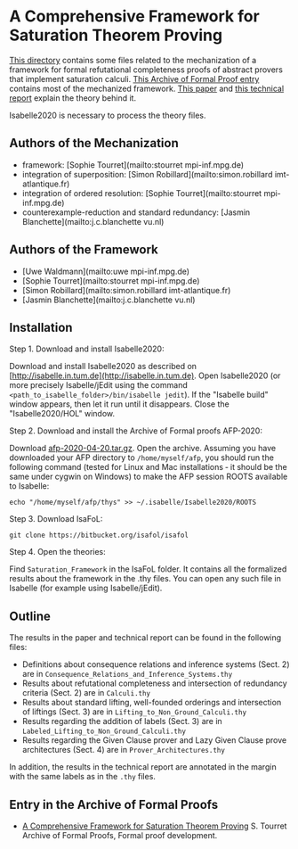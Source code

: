 # A Comprehensive Framework for Saturation Theorem Proving #

[This directory](https://bitbucket.org/isafol/isafol/src/master/Saturation_Framework/) contains some files related to the mechanization of a framework for formal refutational completeness proofs of abstract provers that implement saturation calculi.
[This Archive of Formal Proof entry](https://www.isa-afp.org/entries/Saturation_Framework.html) contains most of the mechanized framework.
[This paper](http://matryoshka.gforge.inria.fr/pubs/saturate_paper.pdf) and [this technical report](http://matryoshka.gforge.inria.fr/pubs/saturate_report.pdf) explain the theory behind it.

Isabelle2020 is necessary to process the theory files.


## Authors of the Mechanization ##

* framework: [Sophie Tourret](mailto:stourret mpi-inf.mpg.de)
* integration of superposition: [Simon Robillard](mailto:simon.robillard imt-atlantique.fr)
* integration of ordered resolution: [Sophie Tourret](mailto:stourret mpi-inf.mpg.de)
* counterexample-reduction and standard redundancy: [Jasmin Blanchette](mailto:j.c.blanchette vu.nl)


## Authors of the Framework ##

* [Uwe Waldmann](mailto:uwe mpi-inf.mpg.de)
* [Sophie Tourret](mailto:stourret mpi-inf.mpg.de)
* [Simon Robillard](mailto:simon.robillard imt-atlantique.fr)
* [Jasmin Blanchette](mailto:j.c.blanchette vu.nl)


## Installation ##

Step 1. Download and install Isabelle2020:

Download and install Isabelle2020 as described on [http://isabelle.in.tum.de](http://isabelle.in.tum.de). Open Isabelle2020 (or more precisely Isabelle/jEdit using the command `<path_to_isabelle_folder>/bin/isabelle jedit`). If the "Isabelle build" window appears, then let it run until it disappears. Close the "Isabelle2020/HOL" window.

Step 2. Download and install the Archive of Formal proofs AFP-2020:

Download [afp-2020-04-20.tar.gz](https://www.isa-afp.org/release/afp-2020-04-20.tar.gz). Open the archive. Assuming you have downloaded your AFP directory to `/home/myself/afp`, you should run the following command (tested for Linux and Mac installations ‐ it should be the same under cygwin on Windows) to make the AFP session ROOTS available to Isabelle:

    echo "/home/myself/afp/thys" >> ~/.isabelle/Isabelle2020/ROOTS

Step 3. Download IsaFoL:

    git clone https://bitbucket.org/isafol/isafol

Step 4. Open the theories:

Find `Saturation_Framework` in the IsaFoL folder. It contains all the formalized results about the framework in the .thy files. You can open any such file in Isabelle (for example using Isabelle/jEdit).


## Outline ##

The results in the paper and technical report can be found in the following files:

* Definitions about consequence relations and inference systems (Sect. 2) are in `Consequence_Relations_and_Inference_Systems.thy`
* Results about refutational completeness and intersection of redundancy criteria (Sect. 2) are in `Calculi.thy`
* Results about standard lifting, well-founded orderings and intersection of liftings (Sect. 3) are in `Lifting_to_Non_Ground_Calculi.thy`
* Results regarding the addition of labels (Sect. 3) are in `Labeled_Lifting_to_Non_Ground_Calculi.thy`
* Results regarding the Given Clause prover and Lazy Given Clause prove architectures (Sect. 4) are in `Prover_Architectures.thy`

In addition, the results in the technical report are annotated in the margin with the same labels as in the `.thy` files.


## Entry in the Archive of Formal Proofs ##

* [A Comprehensive Framework for Saturation Theorem Proving](https://www.isa-afp.org/entries/Saturation_Framework.shtml)
  S. Tourret
  Archive of Formal Proofs, Formal proof development.
